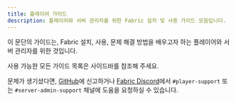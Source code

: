 ```yaml
---
title: 플레이어 가이드
description: 플레이어와 서버 관리자를 위한 Fabric 설치 및 사용 가이드 모음입니다.
---
```


이 문단의 가이드는, Fabric 설치, 사용, 문제 해결 방법을 배우고자 하는 플레이어와 서버 관리자를 위한 것입니다.

사용 가능한 모든 가이드 목록은 사이드바를 참조해 주세요.

문제가 생기셨다면, [GitHub](https://github.com/FabricMC/fabric-docs)에 신고하거나 [Fabric Discord](https://discord.gg/v6v4pMv)에서 `#player-support` 또는 `#server-admin-support` 채널에 도움을 요청하실 수 있습니다.
